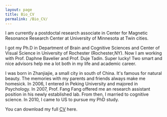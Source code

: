 ```yaml
---
layout: page
title: Bio_CV
permalink: /Bio_CV/
---
```


I am currently a postdoctal research associate in Center for Magnetic Resonance Research Center at University of Minnesota at Twin cities.


I got my Ph.D in Department of Brain and Cognitive Sciences and Center of Visual Science in  University of Rochester (Rochester,NY). Now I am working with Prof. Daphne Bavelier and Prof. Duje Tadin. Super lucky! Two smart and nice advisors help me a lot both in my life and academic career.


I was born in Zhanjiajie, a small city in south of China. It's famous for natural beauty. The memories with my parents and friends always make me homesick. In 2006, I entered in Peking University and majored in Psychology.  In 2007, Prof. Fang Fang offered me an research assistant position in his newly established lab. From then, I married to cognitive science. In 2010, I came to US to pursue my PhD study. 


You can download my full [CV][C-V] here.

[C-V]: 
[CMRR]:
[BCS]:
[Tadin]:
[Bavelier]:
[Fang]:
